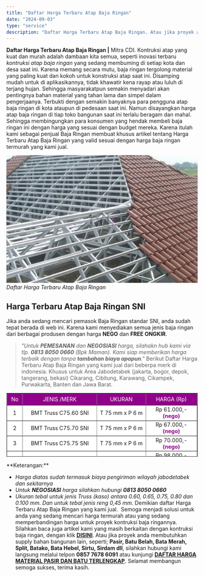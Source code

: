 ```yaml
---
title: "Daftar Harga Terbaru Atap Baja Ringan"
date: "2024-09-03"
type: "service"
description: "Daftar Harga Terbaru Atap Baja Ringan. Atau jika proyek anda membutuhkan supply bahan bangunan lain, seperti; **Pasir, Batu Belah, Bata Merah, Split, Batako,..."
---
```


**Daftar Harga Terbaru Atap Baja Ringan |** Mitra CDI. Kontruksi atap yang kuat dan murah adalah dambaan kita semua, seperti inovasi terbaru _kontruksi atap baja ringan_ yang sedang membuming di setiap kota dan desa saat ini. Karena memang secara mutu, baja ringan tergolong material yang paling kuat dan kokoh untuk konstruksi atap saat ini. Disamping mudah untuk di aplikasikannya, tidak khawatir kena rayap atau luluh di terjang hujan. Sehingga masyarakatpun semakin menyadari akan pentingnya bahan material yang tahan lama dan simpel dalam pengerjaanya. Terbukti dengan semakin banyaknya para pengguna atap baja ringan di kota ataupun di pedesaan saat ini.
Namun disayangkan harga atap baja ringan di tiap toko bangunan saat ini terlalu beragam dan mahal. Sehingga membingungkan para konsumen yang hendak membeli baja ringan ini dengan harga yang sesuai dengan budget mereka. Karena itulah kami sebagai penjual Baja Ringan membuat khusus artikel tentang Harga Terbaru Atap Baja Ringan yang valid sesuai dengan harga baja ringan termurah yang kami jual.

![Daftar Harga Terbaru Atap Baja Ringan](/images/blog/atap-baja-ringan-genteng.jpg)
*Daftar Harga Terbaru Atap Baja Ringan*

 ## Harga Terbaru Atap Baja Ringan SNI
    
Jika anda sedang mencari pemasok Baja Ringan standar SNI, anda sudah tepat berada di web ini. Karena kami menyediakan semua jenis baja ringan dari berbagai produsen dengan harga **NEGO** dan **FREE ONGKIR**.
> _"Untuk **PEMESANAN** dan **NEGOSIASI** harga, silahakn hub kami via tlp. **0813 8050 0660** (Bpk Maman). Kami siap memberikan harga terbaik dengan tanpa **tambahan biaya apapun**."_
Berikut Daftar Harga Terbaru Atap Baja Ringan yang kami jual dari beberpa merk di indonesia. Khusus untuk Area Jabodetabek (jakarta, bogor, depok, tangerang, bekasi) Cikarang, Cibitung, Karawang, Cikampek, Purwakarta, Banten dan Jawa Barat.
<table style="text-align: center; height: 168px;" border="1" width="100%" cellspacing="0" cellpadding="3"><tbody><tr><td style="text-align: center;" bgcolor="#91008a" width="33" height="25"><div class="style4" align="center"><span style="color: #ffffff;">No</span></div></td><td style="text-align: center;" bgcolor="#91008a" width="291"><div class="style4" align="center"><span style="color: #ffffff;">JENIS /MERK</span></div></td><td style="text-align: center;" bgcolor="#91008a" width="162"><div class="style4" align="center"><span style="color: #ffffff;">UKURAN</span></div></td><td style="text-align: center;" bgcolor="#91008a" width="165"><div class="style4" align="center"><span style="color: #ffffff;">HARGA (Rp)</span></div></td></tr><tr><td style="text-align: center;" bgcolor="#FFFFFF">1</td><td style="text-align: center;" bgcolor="#FFFFFF">BMT Truss C75.60 SNI</td><td style="text-align: center;" bgcolor="#FFFFFF">T 75 mm x P 6 m</td><td style="text-align: center;" bgcolor="#FFFFFF">Rp 61.000,- <strong><span style="color: #91008a;">(nego)</span></strong></td></tr><tr><td style="text-align: center;" bgcolor="#FFFFFF">2</td><td style="text-align: center;" bgcolor="#FFFFFF">BMT Truss C75.70 SNI</td><td style="text-align: center;" bgcolor="#FFFFFF">T 75 mm x P 6 m</td><td style="text-align: center;" bgcolor="#FFFFFF">Rp 67.000,- <strong><span style="color: #91008a;">(nego)</span></strong></td></tr><tr><td style="text-align: center;" bgcolor="#FFFFFF">3</td><td style="text-align: center;" bgcolor="#FFFFFF">BMT Truss C75.75 SNI</td><td style="text-align: center;" bgcolor="#FFFFFF">T 75 mm x P 6 m</td><td style="text-align: center;" bgcolor="#FFFFFF">Rp 70.000,- <strong><span style="color: #91008a;">(nego)</span></strong></td></tr><tr><td style="text-align: center;" bgcolor="#FFFFFF">4</td><td style="text-align: center;" bgcolor="#FFFFFF">BMT Truss C75.100 SNI</td><td style="text-align: center;" bgcolor="#FFFFFF">T 75 mm x P 6 m</td><td style="text-align: center;" bgcolor="#FFFFFF">Rp 98.000,- <strong><span style="color: #91008a;">(nego)</span></strong></td></tr><tr><td style="text-align: center;" bgcolor="#FFFFFF">5</td><td style="text-align: center;" bgcolor="#FFFFFF">PRIMA Truss C75.75 SNI</td><td style="text-align: center;" bgcolor="#FFFFFF">T 75 mm x P 6 m</td><td style="text-align: center;" bgcolor="#FFFFFF">Rp 70.000,- <strong><span style="color: #91008a;">(nego)</span></strong></td></tr><tr><td style="text-align: center;" bgcolor="#FFFFFF">6</td><td style="text-align: center;" bgcolor="#FFFFFF">PRIMA Truss C75.65 SNI</td><td style="text-align: center;" bgcolor="#FFFFFF">T 75 mm x P 6 m</td><td style="text-align: center;" bgcolor="#FFFFFF">Rp 66.000,- <strong><span style="color: #91008a;">(nego)</span></strong></td></tr><tr><td style="text-align: center;" bgcolor="#FFFFFF">7</td><td style="text-align: center;" bgcolor="#FFFFFF">PRIMA Truss C75.100 SNI</td><td style="text-align: center;" bgcolor="#FFFFFF">T 75 mm x P 6 m</td><td style="text-align: center;" bgcolor="#FFFFFF">Rp 98.000,- <strong><span style="color: #91008a;">(nego)</span></strong></td></tr><tr><td style="text-align: center;" bgcolor="#FFFFFF">8</td><td style="text-align: center;" bgcolor="#FFFFFF">TASO Truss C75.75 SNI</td><td style="text-align: center;" bgcolor="#FFFFFF">T 75 mm x P 6 m</td><td style="text-align: center;" bgcolor="#FFFFFF">Rp 80.000,- <strong><span style="color: #91008a;">(nego)</span></strong></td></tr><tr><td style="text-align: center;" bgcolor="#FFFFFF">9</td><td style="text-align: center;" bgcolor="#FFFFFF">TASO Truss C75.80 SNI</td><td style="text-align: center;" bgcolor="#FFFFFF">T 75 mm x P 6 m</td><td style="text-align: center;" bgcolor="#FFFFFF">Rp 90.000,- <strong><span style="color: #91008a;">(nego)</span></strong></td></tr><tr><td style="text-align: center;" bgcolor="#FFFFFF">10</td><td style="text-align: center;" bgcolor="#FFFFFF">TASO Truss C75.100 SNI</td><td style="text-align: center;" bgcolor="#FFFFFF">T 75 mm x P 6 m</td><td style="text-align: center;" bgcolor="#FFFFFF">Rp 125.000,- <strong><span style="color: #91008a;">(nego)</span></strong></td></tr><tr><td style="text-align: center;" bgcolor="#FFFFFF">11</td><td style="text-align: center;" bgcolor="#FFFFFF">CBM Truss C75.75 SNI</td><td style="text-align: center;" bgcolor="#FFFFFF">T 75 mm x P 6 m</td><td style="text-align: center;" bgcolor="#FFFFFF">Rp 76.000,- <strong><span style="color: #91008a;">(nego)</span></strong></td></tr><tr><td style="text-align: center;" bgcolor="#FFFFFF">12</td><td style="text-align: center;" bgcolor="#FFFFFF">CBM Truss C75.100 SNI</td><td style="text-align: center;" bgcolor="#FFFFFF">T 75 mm x P 6 m</td><td style="text-align: center;" bgcolor="#FFFFFF">Rp 105.000,- <strong><span style="color: #91008a;">(nego)</span></strong></td></tr><tr><td style="text-align: center;" bgcolor="#FFFFFF">13</td><td style="text-align: center;" bgcolor="#FFFFFF">YUME Truss C75.70 SNI</td><td style="text-align: center;" bgcolor="#FFFFFF">T 75 mm x P 6 m</td><td style="text-align: center;" bgcolor="#FFFFFF">Rp 67.000,- <strong><span style="color: #91008a;">(nego)</span></strong></td></tr><tr><td style="text-align: center;" bgcolor="#FFFFFF">14</td><td style="text-align: center;" bgcolor="#FFFFFF">YUME Truss C75.75 SNI</td><td style="text-align: center;" bgcolor="#FFFFFF">T 75 mm x P 6 m</td><td style="text-align: center;" bgcolor="#FFFFFF">Rp 70.000,- <strong><span style="color: #91008a;">(nego)</span></strong></td></tr></tbody><tbody><tr><td style="text-align: center;" bgcolor="#91008a" width="33" height="25"><div class="style4" align="center"><span style="color: #ffffff;">No</span></div></td><td style="text-align: center;" bgcolor="#91008a" width="291"><div class="style4" align="center"><span style="color: #ffffff;">JENIS /MERK</span></div></td><td style="text-align: center;" bgcolor="#91008a" width="162"><div class="style4" align="center"><span style="color: #ffffff;">UKURAN</span></div></td><td style="text-align: center;" bgcolor="#91008a" width="165"><div class="style4" align="center"><span style="color: #ffffff;">HARGA (Rp)</span></div></td></tr><tr><td style="text-align: center;" bgcolor="#FFFFFF">1</td><td style="text-align: center;" bgcolor="#FFFFFF">TASO Reng 32.45 SNI</td><td style="text-align: center;" bgcolor="#FFFFFF">T 32 mm x P 6 m</td><td style="text-align: center;" bgcolor="#FFFFFF">Rp 40.000,- <strong><span style="color: #91008a;">(nego)</span></strong></td></tr><tr><td style="text-align: center;" bgcolor="#FFFFFF">2</td><td style="text-align: center;" bgcolor="#FFFFFF">&nbsp;PRIMA Reng 31.45 SNI</td><td style="text-align: center;" bgcolor="#FFFFFF">T 31 mm x P 6 m</td><td style="text-align: center;" bgcolor="#FFFFFF">Rp 33.000,- <strong><span style="color: #91008a;">(nego)</span></strong></td></tr><tr><td style="text-align: center;" bgcolor="#FFFFFF">3</td><td style="text-align: center;" bgcolor="#FFFFFF">BMT Reng 30.45 SNI</td><td style="text-align: center;" bgcolor="#FFFFFF">T 30 mm x P 6 m</td><td style="text-align: center;" bgcolor="#FFFFFF">Rp 32.000,- <strong><span style="color: #91008a;">(nego)</span></strong></td></tr><tr><td style="text-align: center;" bgcolor="#FFFFFF">4</td><td style="text-align: center;" bgcolor="#FFFFFF">BMT Reng 28.45 SNI</td><td style="text-align: center;" bgcolor="#FFFFFF">T 28 mm x P 6 m</td><td style="text-align: center;" bgcolor="#FFFFFF">Rp 29.000,- <strong><span style="color: #91008a;">(nego)</span></strong></td></tr><tr><td style="text-align: center;" bgcolor="#FFFFFF">5</td><td style="text-align: center;" bgcolor="#FFFFFF">YUME Reng 30.45 SNI</td><td style="text-align: center;" bgcolor="#FFFFFF">T 30 mm x P 6 m</td><td style="text-align: center;" bgcolor="#FFFFFF">Rp 32.000,- <strong><span style="color: #91008a;">(nego)</span></strong></td></tr></tbody></table>
**Keterangan:**

- _Harga diatas sudah termasuk biaya pengiriman wilayah jabodetabek dan sekitarnya_
- _Untuk **NEGOSIASI** harga silahkan hubungi **0813 8050 0660**_
- _Ukuran tebal untuk jenis Truss (kaso) antara 0.60, 0.65, 0.75, 0.80 dan 0.100 mm. Dan untuk tebal jenis reng 0,45 mm._
Demikian daftar Harga Terbaru Atap Baja Ringan yang kami jual.  Semoga menjadi solusi untuk anda yang sedang mencari harga termurah atau yang sedang memperbandingan harga untuk proyek kontruksi baja ringannya. Silahkan baca juga artikel kami yang masih berkaitan dengan kontruksi baja ringan, dengan klik **[DISINI](/blog/perbandingan-kelebihan-dan-kekurangan-rangka-atap-baja-ringan "Perbandingan Kelebihan dan Kekurangan Rangka Atap Baja Ringan")**.
Atau jika proyek anda membutuhkan supply bahan bangunan lain, seperti; **Pasir, Batu Belah, Bata Merah, Split, Batako, Bata Hebel, Sirtu, Sirdam dll**, silahkan hubungi kami langsung melalui telpon **0857 7678 6091** atau kunjungi [**DAFTAR HARGA MATERIAL PASIR DAN BATU TERLENGKAP**](/blog/daftar-harga-material-pasir-dan-batu-terlengkap). Selamat membangun semoga sukses, terima kasih.
